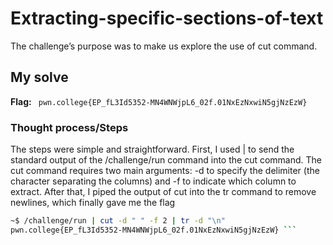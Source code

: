 # Extracting-specific-sections-of-text
The challenge’s purpose was to make us explore the use of cut command. 

## My solve
**Flag:** ` pwn.college{EP_fL3Id5352-MN4WNWjpL6_02f.01NxEzNxwiN5gjNzEzW}`

### Thought process/Steps
The steps were simple and straightforward. First, I used | to send the standard output of the /challenge/run command into the cut command. 
The cut command requires two main arguments: -d to specify the delimiter (the character separating the columns) and -f to
indicate which column to extract. After that, I piped the output of cut into the tr command to remove newlines, which finally 
gave me the flag

 ```bash
~$ /challenge/run | cut -d " " -f 2 | tr -d "\n"
pwn.college{EP_fL3Id5352-MN4WNWjpL6_02f.01NxEzNxwiN5gjNzEzW} ```

